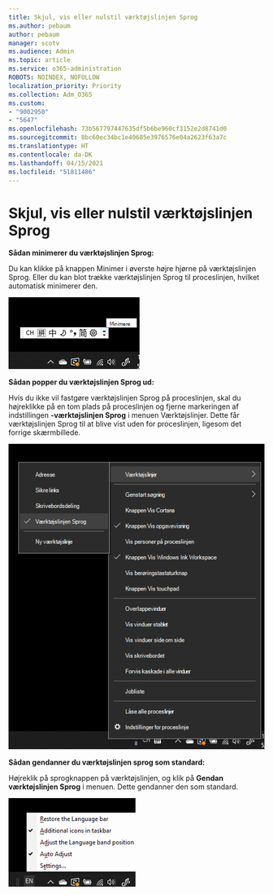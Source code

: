 ```yaml
---
title: Skjul, vis eller nulstil værktøjslinjen Sprog
ms.author: pebaum
author: pebaum
manager: scotv
ms.audience: Admin
ms.topic: article
ms.service: o365-administration
ROBOTS: NOINDEX, NOFOLLOW
localization_priority: Priority
ms.collection: Adm_O365
ms.custom:
- "9002950"
- "5647"
ms.openlocfilehash: 73b567797447635df5b6be960cf3152e2d8741d0
ms.sourcegitcommit: 8bc60ec34bc1e40685e3976576e04a2623f63a7c
ms.translationtype: HT
ms.contentlocale: da-DK
ms.lasthandoff: 04/15/2021
ms.locfileid: "51811486"
---
```

# <a name="hide-display-or-reset-the-language-bar"></a>Skjul, vis eller nulstil værktøjslinjen Sprog

**Sådan minimerer du værktøjslinjen Sprog:**

Du kan klikke på knappen Minimer i øverste højre hjørne på værktøjslinjen Sprog. Eller du kan blot trække værktøjslinjen Sprog til proceslinjen, hvilket automatisk minimerer den.

![Minimer værktøjslinjen Sprog](media/minimize-language-bar.png)

**Sådan popper du værktøjslinjen Sprog ud:**

Hvis du ikke vil fastgøre værktøjslinjen Sprog på proceslinjen, skal du højreklikke på en tom plads på proceslinjen og fjerne markeringen af indstillingen **-værktøjslinjen Sprog** i menuen Værktøjslinjer. Dette får værktøjslinjen Sprog til at blive vist uden for proceslinjen, ligesom det forrige skærmbillede.

![Værktøjslinjen Sprog](media/pop-out-language-bar.png)

**Sådan gendanner du værktøjslinjen sprog som standard:**

Højreklik på sprogknappen på værktøjslinjen, og klik på **Gendan værktøjslinjen Sprog** i menuen. Dette gendanner den som standard.

![Gendan Værktøjslinjen sprog](media/restore-language-bar.png)
